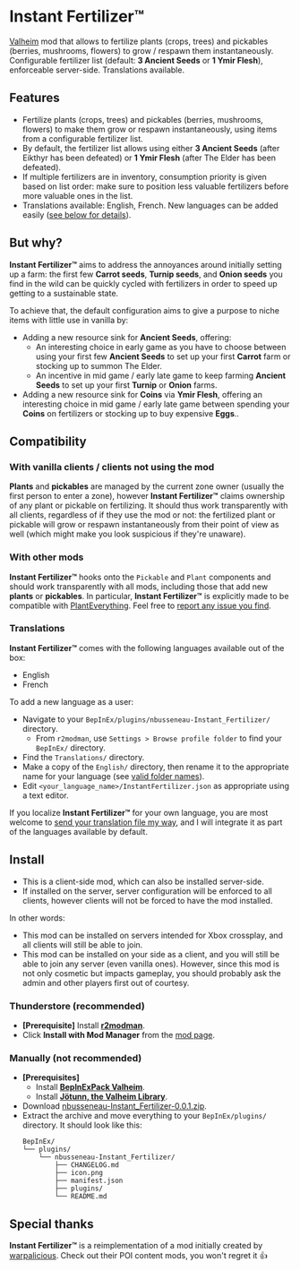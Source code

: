 # Instant Fertilizer™️

[Valheim](https://store.steampowered.com/app/892970/Valheim/) mod that allows to fertilize plants (crops, trees) and pickables (berries, mushrooms, flowers) to grow / respawn them instantaneously.
Configurable fertilizer list (default: **3 Ancient Seeds** or **1 Ymir Flesh**), enforceable server-side.
Translations available.

## Features

- Fertilize plants (crops, trees) and pickables (berries, mushrooms, flowers) to make them grow or respawn instantaneously, using items from a configurable fertilizer list.
- By default, the fertilizer list allows using either **3 Ancient Seeds** (after Eikthyr has been defeated) or **1 Ymir Flesh** (after The Elder has been defeated).
- If multiple fertilizers are in inventory, consumption priority is given based on list order: make sure to position less valuable fertilizers before more valuable ones in the list.
- Translations available: English, French. New languages can be added easily ([see below for details](#translations)).

## But why?

**Instant Fertilizer™️** aims to address the annoyances around initially setting up a farm: the first few **Carrot seeds**, **Turnip seeds**, and **Onion seeds** you find in the wild can be quickly cycled with fertilizers in order to speed up getting to a sustainable state.

To achieve that, the default configuration aims to give a purpose to niche items with little use in vanilla by:

- Adding a new resource sink for **Ancient Seeds**, offering:
  - An interesting choice in early game as you have to choose between using your first few **Ancient Seeds** to set up your first **Carrot** farm or stocking up to summon The Elder.
  - An incentive in mid game / early late game to keep farming **Ancient Seeds** to set up your first **Turnip** or **Onion** farms.
- Adding a new resource sink for **Coins** via **Ymir Flesh**, offering an interesting choice in mid game / early late game between spending your **Coins** on fertilizers or stocking up to buy expensive **Eggs**..

## Compatibility

### With vanilla clients / clients not using the mod

**Plants** and **pickables** are managed by the current zone owner (usually the first person to enter a zone), however **Instant Fertilizer™️** claims ownership of any plant or pickable on fertilizing.
It should thus work transparently with all clients, regardless of if they use the mod or not: the fertilized plant or pickable will grow or respawn instantaneously from their point of view as well (which might make you look suspicious if they're unaware).

### With other mods

**Instant Fertilizer™️** hooks onto the `Pickable` and `Plant` components and should work transparently with all mods, including those that add new **plants** or **pickables**.
In particular, **Instant Fertilizer™️** is explicitly made to be compatible with [PlantEverything](https://thunderstore.io/c/valheim/p/Advize/PlantEverything/).
Feel free to [report any issue you find](https://github.com/nbusseneau/InstantFertilizer/issues/new).

### Translations

**Instant Fertilizer™️** comes with the following languages available out of the box:

- English
- French

To add a new language as a user:

- Navigate to your `BepInEx/plugins/nbusseneau-Instant_Fertilizer/` directory.
  - From `r2modman`, use `Settings > Browse profile folder` to find your `BepInEx/` directory.
- Find the `Translations/` directory.
- Make a copy of the `English/` directory, then rename it to the appropriate name for your language (see [valid folder names](https://valheim-modding.github.io/Jotunn/data/localization/language-list.html)).
- Edit `<your_language_name>/InstantFertilizer.json` as appropriate using a text editor.

If you localize **Instant Fertilizer™️** for your own language, you are most welcome to [send your translation file my way](https://github.com/nbusseneau/InstantFertilizer/issues/new), and I will integrate it as part of the languages available by default.

## Install

- This is a client-side mod, which can also be installed server-side.
- If installed on the server, server configuration will be enforced to all clients, however clients will not be forced to have the mod installed.

In other words:

- This mod can be installed on servers intended for Xbox crossplay, and all clients will still be able to join.
- This mod can be installed on your side as a client, and you will still be able to join any server (even vanilla ones).
  However, since this mod is not only cosmetic but impacts gameplay, you should probably ask the admin and other players first out of courtesy.

### Thunderstore (recommended)

- **[Prerequisite]** Install [**r2modman**](https://thunderstore.io/c/valheim/p/ebkr/r2modman/).
- Click **Install with Mod Manager** from the [mod page](https://thunderstore.io/c/valheim/p/nbusseneau/Instant_Fertilizer/).

### Manually (not recommended)

- **[Prerequisites]**
  - Install [**BepInExPack Valheim**](https://thunderstore.io/c/valheim/p/denikson/BepInExPack_Valheim/).
  - Install [**Jötunn, the Valheim Library**](https://thunderstore.io/c/valheim/p/ValheimModding/Jotunn/).
- Download [nbusseneau-Instant_Fertilizer-0.0.1.zip](https://github.com/nbusseneau/InstantFertilizer/releases/latest/download/nbusseneau-Instant_Fertilizer-0.0.1.zip).
- Extract the archive and move everything to your `BepInEx/plugins/` directory. It should look like this:
  ```
  BepInEx/
  └── plugins/
      └── nbusseneau-Instant_Fertilizer/
          ├── CHANGELOG.md
          ├── icon.png
          ├── manifest.json
          ├── plugins/
          └── README.md
  ```

## Special thanks

**Instant Fertilizer™️** is a reimplementation of a mod initially created by [warpalicious](https://thunderstore.io/c/valheim/p/warpalicious/).
Check out their POI content mods, you won't regret it 👍
